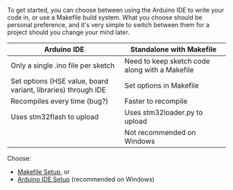 
To get started, you can choose between using the Arduino IDE to write your code in, or use a Makefile build system. What you choose should be personal preference, and it's very simple to switch between them for a project should you change your mind later.

| Arduino IDE | Standalone with Makefile |
|---------------------------------------------------------------|------------------------------------------------|
| Only a single .ino file per sketch | Need to keep sketch code along with a Makefile |
| Set options (HSE value, board variant, libraries) through IDE | Set options in Makefile |
| Recompiles every time (bug?) | Faster to recompile |
| Uses stm32flash to upload | Uses stm32loader.py to upload |
|  | Not recommended on Windows |

Choose:

* [Makefile Setup](SetupMakefile.md), or
* [Arduino IDE Setup](SetupIDE.md) (recommended on Windows)